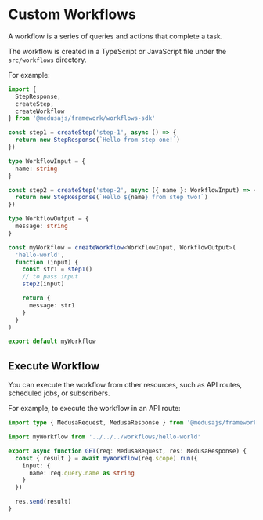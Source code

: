 # Custom Workflows

A workflow is a series of queries and actions that complete a task.

The workflow is created in a TypeScript or JavaScript file under the `src/workflows` directory.

For example:

```ts
import {
  StepResponse,
  createStep,
  createWorkflow
} from '@medusajs/framework/workflows-sdk'

const step1 = createStep('step-1', async () => {
  return new StepResponse(`Hello from step one!`)
})

type WorkflowInput = {
  name: string
}

const step2 = createStep('step-2', async ({ name }: WorkflowInput) => {
  return new StepResponse(`Hello ${name} from step two!`)
})

type WorkflowOutput = {
  message: string
}

const myWorkflow = createWorkflow<WorkflowInput, WorkflowOutput>(
  'hello-world',
  function (input) {
    const str1 = step1()
    // to pass input
    step2(input)

    return {
      message: str1
    }
  }
)

export default myWorkflow
```

## Execute Workflow

You can execute the workflow from other resources, such as API routes, scheduled jobs, or subscribers.

For example, to execute the workflow in an API route:

```ts
import type { MedusaRequest, MedusaResponse } from '@medusajs/framework'

import myWorkflow from '../../../workflows/hello-world'

export async function GET(req: MedusaRequest, res: MedusaResponse) {
  const { result } = await myWorkflow(req.scope).run({
    input: {
      name: req.query.name as string
    }
  })

  res.send(result)
}
```
